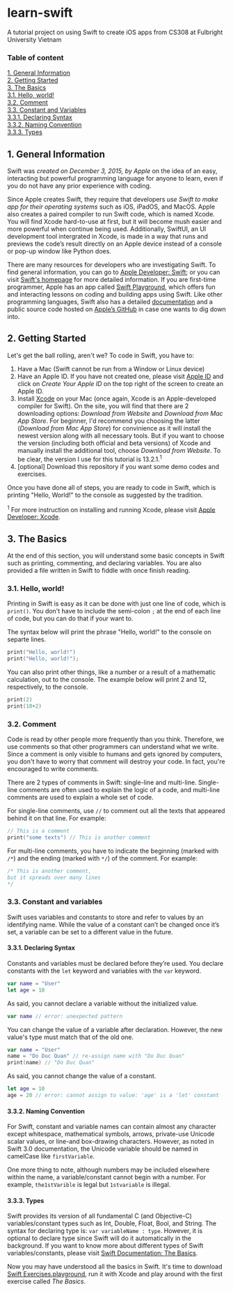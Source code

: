 # learn-swift

A tutorial project on using Swift to create iOS apps from CS308 at Fulbright University Vietnam

### Table of content
[1. General Information](#1-general-information)  
[2. Getting Started](#2-getting-started)    
[3. The Basics](#3-the-basics)  
  [3.1. Hello, world!](#31-hello-world)  
  [3.2. Comment](#32-comment)  
  [3.3. Constant and Variables](#33-constant-and-variables)  
    [3.3.1. Declaring Syntax](#331-declaring-syntax)  
    [3.3.2. Naming Convention](#332-naming-convention)  
    [3.3.3. Types](#333-types)  
<!---[4. Basic Operators](#4-basic-operators)  
  [4.1. Calculation](#41-calculation)  
  [4.2 Comparison](#42-comparison) --->
  
  
## 1. General Information

Swift was *created on December 3, 2015, by Apple* on the idea of an easy, interacting but powerful programming language for anyone to learn, even if you do not have any prior experience with coding.

Since Apple creates Swift, they require that developers *use Swift to make app for their operating systems* such as iOS, iPadOS, and MacOS. Apple also creates a paired compiler to run Swift code, which is named Xcode. You will find Xcode hard-to-use at first, but it will become mush easier and more powerful when continue being used. Additionally, SwiftUI, an UI development tool intergrated in Xcode, is made in a way that runs and previews the code’s result directly on an Apple device instead of a console or pop-up window like Python does.

There are many resources for developers who are investigating Swift. To find general information, you can go to [Apple Developer: Swift](https://developer.apple.com/swift/); or you can visit [Swift's homepage](https://www.swift.org) for more detailed information. If you are first-time programmer, Apple has an app called [Swift Playground](https://developer.apple.com/swift-playgrounds/), which offers fun and interacting lessons on coding and building apps using Swift. Like other programming languages, Swift also has a detailed [documentation](https://docs.swift.org/swift-book/) and a public source code hosted on [Apple’s GitHub](https://github.com/apple) in case one wants to dig down into.


## 2. Getting Started

Let's get the ball rolling, aren't we?
To code in Swift, you have to:
  1. Have a Mac (Swift cannot be run from a Window or Linux device)
  2. Have an Apple ID. If you have not created one, please visit [Apple ID](https://appleid.apple.com) and click on *Create Your Apple ID* on the top right of the screen to create an Apple ID. 
  3. Install [Xcode](https://developer.apple.com/xcode/) on your Mac (once again, Xcode is an Apple-developed compiler for Swift). On the site, you will find that there are 2 downloading options: *Download from Website* and *Download from Mac App Store*. For beginner, I'd recommend you choosing the latter (*Download from Mac App Store*) for convinience as it will install the newest version along with all necessary tools. But if you want to choose the version (including both official and beta versions) of Xcode and manually install the additional tool, choose *Download from Website*. To be clear, the version I use for this tutorial is 13.2.1.<sup>1</sup>
  4. [optional] Download this repository if you want some demo codes and exercises.

Once you have done all of steps, you are ready to code in Swift, which is printing "Hello, World!" to the console as suggested by the tradition.

<sup>1</sup> For more instruction on installing and running Xcode, please visit [Apple Developer: Xcode](https://developer.apple.com/documentation/xcode).

## 3. The Basics
At the end of this section, you will understand some basic concepts in Swift such as printing, commenting, and declaring variables. You are also provided a file written in Swift to fiddle with once finish reading.

### 3.1. Hello, world!

Printing in Swift is easy as it can be done with just one line of code, which is `print()`. You don't have to include the semi-colon `;` at the end of each line of code, but you can do that if your want to.

The syntax below will print the phrase "Hello, world!" to the console on separte lines.

```swift
print("Hello, world!")
print("Hello, world!");
```

You can also print other things, like a number or a result of a mathematic calculation, out to the console. The example below will print 2 and 12, respectively, to the console.
```swift
print(2)
print(10+2)
```

### 3.2. Comment

Code is read by other people more frequently than you think. Therefore, we use comments so that other programmers can understand what we write. Since a comment is only visible to humans and gets ignored by computers, you don't have to worry that comment will destroy your code. In fact, you're encouraged to write comments.

There are 2 types of comments in Swift: single-line and multi-line. Single-line comments are often used to explain the logic of a code, and multi-line comments are used to explain a whole set of code.

For single-line comments, use `//` to comment out all the texts that appeared behind it on that line. For example:
```swift
// This is a comment
print("some texts") // This is another comment
```
For multi-line comments, you have to indicate the beginning (marked with `/*`) and the ending (marked with `*/`) of the comment. For example:
```swift
/* This is another comment,
but it spreads over many lines
*/
```

### 3.3. Constant and variables
Swift uses variables and constants to store and refer to values by an identifying name. While the value of a constant can’t be changed once it’s set, a variable can be set to a different value in the future.

#### 3.3.1. Declaring Syntax
Constants and variables must be declared before they’re used. You declare constants with the `let` keyword and variables with the `var` keyword. 
```swift
var name = "User"
let age = 10
```
As said, you cannot declare a variable without the initialized value.
```swift
var name // error: unexpected pattern
```
You can change the value of a variable after declaration. However, the new value's type must match that of the old one.
```swift
var name = "User"
name = "Do Duc Quan" // re-assign name with "Do Duc Quan"
print(name) // "Do Duc Quan"
```
As said, you cannot change the value of a constant. 
```swift
let age = 10
age = 20 // error: cannot assign to value: 'age' is a 'let' constant
```

#### 3.3.2. Naming Convention

For Swift, constant and variable names can contain almost any character except whitespace, mathematical symbols, arrows, private-use Unicode scalar values, or line-and box-drawing characters. However, as noted in Swift 3.0 documentation, the Unicode variable should be named in camelCase like `firstVariable`.

One more thing to note, although numbers may be included elsewhere within the name, a variable/constant cannot begin with a number. For example, `the1stVarible` is legal but `1stvariable` is illegal.


#### 3.3.3. Types

Swift provides its version of all fundamental C (and Objective-C) variables/constant types such as Int, Double, Float, Bool, and String. The syntax for declaring type is: `var variableName : type`. However, it is optional to declare type since Swift will do it automatically in the background. If you want to know more about different types of Swift variables/constants, please visit [Swift Documentation: The Basics](https://docs.swift.org/swift-book/LanguageGuide/TheBasics.html).

Now you may have understood all the basics in Swift. It's time to download [Swift Exercises.playground](/Swift%20Exercises.playground), run it with Xcode and play around with the first exercise called *The Basics*.


<!---## 4. Basic Operators
### 4.1. Calculation
### 4.2 Comparison --->






